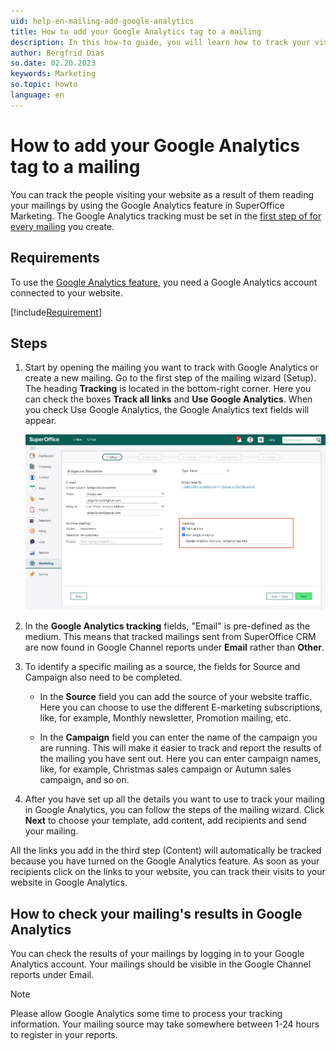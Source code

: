 ```yaml
---
uid: help-en-mailing-add-google-analytics
title: How to add your Google Analytics tag to a mailing
description: In this how-to guide, you will learn how to track your visitors.
author: Bergfrid Dias
so.date: 02.20.2023
keywords: Marketing
so.topic: howto
language: en
---
```


# How to add your Google Analytics tag to a mailing

You can track the people visiting your website as a result of them reading your mailings by using the Google Analytics feature in SuperOffice Marketing. The Google Analytics tracking must be set in the [first step of for every mailing][1] you create.

## Requirements

To use the [Google Analytics feature][2], you need a Google Analytics account connected to your website.

[!include[Requirement](includes/req-marketing.md)]

## Steps

1. Start by opening the mailing you want to track with Google Analytics or create a new mailing. Go to the first step of the mailing wizard (Setup). The heading **Tracking** is located in the bottom-right corner. Here you can check the boxes **Track all links** and **Use Google Analytics**. When you check Use Google Analytics, the Google Analytics text fields will appear.

    ![Check off the box for Google Analytics and track all links -screenshot][img1]

2. In the **Google Analytics tracking** fields, "Email" is pre-defined as the medium. This means that tracked mailings sent from SuperOffice CRM are now found in Google Channel reports under **Email** rather than **Other**.

3. To identify a specific mailing as a source, the fields for Source and Campaign also need to be completed.

    * In the **Source** field you can add the source of your website traffic. Here you can choose to use the different E-marketing subscriptions, like, for example, Monthly newsletter, Promotion mailing, etc.

    * In the **Campaign** field you can enter the name of the campaign you are running. This will make it easier to track and report the results of the mailing you have sent out. Here you can enter campaign names, like, for example, Christmas sales campaign or Autumn sales campaign, and so on.

4. After you have set up all the details you want to use to track your mailing in Google Analytics, you can follow the steps of the mailing wizard. Click **Next** to choose your template, add content, add recipients and send your mailing.

All the links you add in the third step (Content) will automatically be tracked because you have turned on the Google Analytics feature. As soon as your recipients click on the links to your website, you can track their visits to your website in Google Analytics.

## How to check your mailing's results in Google Analytics

You can check the results of your mailings by logging in to your Google Analytics account. Your mailings should be visible in the Google Channel reports under Email.

> [!NOTE]
> Please allow Google Analytics some time to process your tracking information. Your mailing source may take somewhere between 1-24 hours to register in your reports.

<!-- Referenced links -->
[1]: ../../mailing/learn/create/tutorial-email-mailing.yml
[2]: index.md#google

<!-- Referenced images -->
[img1]: ../../../../media/loc/en/marketing/google-analytics-tag.png
